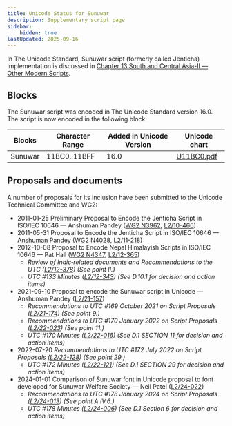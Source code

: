 ```yaml
---
title: Unicode Status for Sunuwar
description: Supplementary script page
sidebar:
    hidden: true
lastUpdated: 2025-09-16
---
```


In The Unicode Standard, Sunuwar script (formerly called Jenticha) implementation is discussed in [Chapter 13 South and Central Asia-II — Other Modern Scripts](https://www.unicode.org/versions/latest/core-spec/chapter-13/#G746336).

## Blocks

The Sunuwar  script was encoded in The Unicode Standard version 16.0. The script is now encoded in the following block:

| Blocks | Character Range | Added in Unicode Version | Unicode chart |
| ------ | --------------- | ------------------------ | ------------- |
| Sunuwar  | 11BC0..11BFF | 16.0 | [U11BC0.pdf](http://www.unicode.org/charts/PDF/U11BC0.pdf) |

## Proposals and documents

A number of proposals for its inclusion have been submitted to the Unicode Technical Committee and WG2:
- 2011-01-25 Preliminary Proposal to Encode the Jenticha Script in ISO/IEC 10646 — Anshuman Pandey ([WG2 N3962](https://www.unicode.org/wg2/docs/n3962.pdf), [L2/10-466](http://www.unicode.org/cgi-bin/GetMatchingDocs.pl?L2/10-466))
- 2011-05-31 Proposal to Encode the Jenticha Script in ISO/IEC 10646 — Anshuman Pandey ([WG2 N4028](https://www.unicode.org/wg2/docs/n4028.pdf), [L2/11-218](http://www.unicode.org/cgi-bin/GetMatchingDocs.pl?L2/11-218))
- 2012-10-08 Proposal to Encode Nepal Himalayish Scripts in ISO/IEC 10646 — Pat Hall ([WG2 N4347](https://www.unicode.org/wg2/docs/n4347.pdf), [L2/12-365](http://www.unicode.org/cgi-bin/GetMatchingDocs.pl?L2/12-365))
  - _Review of Indic‐related documents and Recommendations to the UTC ([L2/12-378](http://www.unicode.org/cgi-bin/GetMatchingDocs.pl?L2/12-378)) (See point II.)_
  - _UTC #133 Minutes ([L2/12-343](http://www.unicode.org/L2/L2012/12343.htm)) (See D.10.1 for decision and action items)_
- 2021-09-10 Proposal to encode the Sunuwar script in Unicode — Anshuman Pandey ([L2/21-157](http://www.unicode.org/cgi-bin/GetMatchingDocs.pl?L2/21-157))
  - _Recommendations to UTC #169 October  2021 on Script Proposals ([L2/21-174](http://www.unicode.org/L2/L2021/21174-script-adhoc-rept.pdf)) (See point 9.)_
  - _Recommendations to UTC #170 January 2022 on Script Proposals ([L2/22-023](http://www.unicode.org/L2/L2022/22023-script-adhoc-rept.pdf)) (See point 11.)_
  - _UTC #170 Minutes ([L2/22-016](https://www.unicode.org/L2/L2022/22016.htm)) (See D.1 SECTION 11 for decision and action items)_
- 2022-07-20 _Recommendations to UTC #172 July 2022 on Script Proposals ([L2/22-128](http://www.unicode.org/cgi-bin/GetMatchingDocs.pl?L2/22-128)) (See point 29.)_
  - _UTC #172 Minutes ([L2/22-121](https://www.unicode.org/L2/L2022/22121.htm)) (See D.1 SECTION 29 for decision and action items)_
- 2024-01-01 Comparison of Sunuwar font in Unicode proposal to font developed for Sunuwar Welfare Society — Neil Patel ([L2/24-022](http://www.unicode.org/cgi-bin/GetMatchingDocs.pl?L2/24-022))
  - _Recommendations to UTC #178 January 2024 on Script Proposals ([L2/24-013](http://www.unicode.org/cgi-bin/GetMatchingDocs.pl?L2/24-013)) (See point A.IV.6.)_
  - _UTC #178 Minutes ([L2/24-006](https://www.unicode.org/L2/L2024/24006.htm)) (See D.1 Section 6 for decision and action items)_
